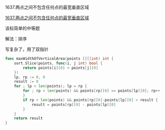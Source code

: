 1637.两点之间不包含任何点的最宽垂直区域

[1637.两点之间不包含任何点的最宽垂直区域](https://leetcode.cn/problems/widest-vertical-area-between-two-points-containing-no-points/)

该标简单的中等题

解法：排序

写复杂了，用了双指针

```go
func maxWidthOfVerticalArea(points [][]int) int {
	sort.Slice(points, func(i, j int) bool {
		return points[i][0] < points[j][0]
	})
	lp, rp := 0, 0
	result := 0
	for ; lp < len(points); lp = rp {
		for ; rp < len(points) && points[rp][0] == points[lp][0]; rp++ {
		}
		if rp < len(points) && points[rp][0]-points[lp][0] > result {
			result = points[rp][0] - points[lp][0]
		}
	}
	return result
}

```
